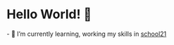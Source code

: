   <h1 align="">
     Hello World! 👋
  </h1>
<div>
  - 🌱 I’m currently learning, working my skills in 
  <a href="https://21-school.ru/">school21</a>
</div>

